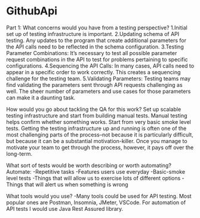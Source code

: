 # GithubApi
Part 1: 
What concerns would you have from a testing perspective?
1.Initial set up of testing infrastructure is important.
2.Updating schema of API testing. Any updates to the program that create additional parameters for the API calls need to be reflected in the schema configuration.
3.Testing Parameter Combinations:  It’s necessary to test all possible parameter request combinations in the API to test for problems pertaining to specific configurations. 
4.Sequencing the API Calls: In many cases, API calls need to appear in a specific order to work correctly. This creates a sequencing challenge for the testing team.
5.Validating Parameters: Testing teams may find validating the parameters sent through API requests challenging as well. The sheer number of parameters and use cases for those parameters can make it a daunting task.

How would you go about tackling the QA for this work?
Set up scalable testing infrastructure and start from building manual tests. Manual testing helps confirm whether something works. Start from very basic smoke level tests. 
Getting the testing infrastructure up and running is often one of the most challenging parts of the process–not because it is particularly difficult, but because it can be a substantial motivation-killer. Once you manage to motivate your team to get through the process, however, it pays off over the long-term.

What sort of tests would be worth describing or worth automating?
Automate:
-Repetitive tasks
-Features users use everyday
-Basic-smoke level tests
-Things that will allow us to exercise lots of different options
-Things that will alert us when something is wrong

What tools would you use?
-Many tools could be used for API testing. Most popular ones are Postman, Insomnia, JMeter, VSCode. For automation of API tests I would use Java Rest Assured library.
